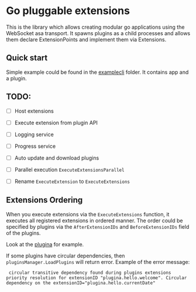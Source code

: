 # Go pluggable extensions

This is the library which allows creating modular go applications using the WebSocket asa transport.
It spawns plugins as a child processes and allows them declare ExtensionPoints and implement them via Extensions.

## Quick start
Simple example could be found in the [examplecli](./examplecli) folder. It contains app and a plugin.

## TODO:
- [ ] Host extensions
- [ ] Execute extension from plugin API
- [ ] Logging service
- [ ] Progress service

- [ ] Auto update and download plugins
- [ ] Parallel execution `ExecuteExtensionsParallel`

- [ ] Rename `ExecuteExtension` to `ExecuteExtensions`

## Extensions Ordering
When you execute extensions via the `ExecuteExtensions` function, it executes all registered extensions in ordered manner.
The order could be specified by plugins via the `AfterExtensionIDs` and `BeforeExtensionIDs` field of the plugins.

Look at the [plugina](./examplecli/plugina/main.go) for example.

If some plugins have circular dependencies, then `pluginsManager.LoadPlugins` will return error.
Example of the error message:
```
 circular transitive dependency found during plugins extensions priority resolution for extensionID "plugina.hello.welcome". Circular dependency on the extensionID="plugina.hello.currentDate"
```